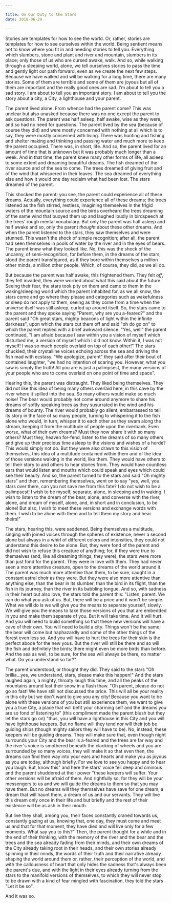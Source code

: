 ```yaml
---

title: On Our Duty to the Stars
date: 2018-06-29

---
```


Stories are templates for how to see the world. Or, rather, stories are templates for how to see ourselves within the world. Being sentient means not to know where you fit in and needing stories to tell you. Everything which slumbers, stone and plant and river and mountain, slumbers in its place; only those of us who are cursed awake, walk. And so, while walking through a sleeping world, alone, we tell ourselves stories to pass the time and gently light our path forward, even as we create the next few steps. Because we have walked and will be walking for a long time, there are many stories. Some of them are terrible and some of them are joyous but all of them are important and the really good ones are sad. I'm about to tell you a sad story. I am about to tell you an important story. I am about to tell you the story about a city, a City, a lighthouse and your parent.

The parent lived alone. From whence had the parent come? This was unclear but also unasked because there was no one except the parent to ask questions. The parent was half asleep, half awake, wise as they were, and so had no need for questions. The parent lived by the sea (because of course they did) and were mostly concerned with nothing at all which is to say, they were mostly concerned with living. There was hunting and fishing and shelter making and thinking and passing water and much more to keep the parent occupied. There was, in short, life. And so, the parent lived for an amount of time that is unknown but it was probably much longer than a week. And in that time, the parent knew many other forms of life, all asleep to some extent and dreaming beautiful dreams. The fish dreamed of the river source and of the sea to come. The trees dreamed of giving fruit and of the wind that whispered in their leaves. The sea dreamed of everything else and how it would one day reclaim what had been lost. The stars dreamed of the parent.

This shocked the parent; you see, the parent could experience all of these dreams. Actually, everything could experience all of these dreams; the trees listened as the fish stirred, restless, imagining themselves in the frigid waters of the mountain source and the birds overheard the trees dreaming of the same wind that buoyed them up and laughed loudly in birdspeech at the trees' rough mental vocabulary. But only the parent was half asleep and half awake and so, only the parent *thought* about these other dreams. And when the parent listened to the stars, they saw themselves and were stunned. This wasn't the shock of simple recognition; after all, the parent had seen themselves in pools of water by the river and in the eyes of bears. The parent knew what they looked like. No, this was the shock of the uncanny, of semi-recognition, for before them, in the dreams of the stars, stood the parent transfigured, as if they bore within themselves a million other minds, a million other people. Which, of course, they did, as we all do.

But because the parent was half awake, this frightened them. They felt *off*, they felt invaded, they were worried about what this said about the future. Seeing their fear, the stars took pity on them and came to them in the waking/sleeping world which the parent inhabited for, as we all know, the stars come and go where they please and categories such as wakefulness or sleep do not apply to them, seeing as they come from a time when the universe itself was still asleep, curled up around itself. So, the stars came to the parent and they spoke saying "Parent, why are you a-feared?" and the parent said "Oh great stars, mighty beacons of light within the infinite darkness", upon which the stars cut them off and said "oh do go on" to which the parent replied with a brief awkward silence. "Yes, well" the parent continued, "I am afraid because I saw within you a vision of myself which disturbed me, a version of myself which I did not know. Within it, I was not myself! I was so much people overlaid on top of each other!" The stars chuckled, their crystalline voices echoing across the sea and driving the fish mad with ecstasy. "We apologize, parent" they said after their bout of contained laughter, "we had no intention of scaring you. However, what you saw is simply the truth! All you are is just a palimpsest, the many versions of your people who are to come overlaid on one point of time and space".

Hearing this, the parent was distraught. They liked being themselves. They did not like this idea of being many others overlaid here, in this cave by the river where it spilled into the sea. So many others would make so much noise! The bear would probably not come around anymore to share his dreams of softly speaking trees as they susurrated in the wind and his dreams of bounty. The river would probably go silent, embarrassed to tell its story in the face of so many people, turning to whispering it to the fish alone who would, in turn, whisper it to each other as they swam along the stream, keeping it from the multitude of people upon the riverbank. Even worse, what of their own dreams? Must they now share it with so many others? Must they, heaven for-fend, listen to the dreams of so many others and give up their precious time asleep to the visions and wishes of a horde? This would simply not do. But they were also drawn to this vision of themselves, this idea of a multitude contained within them and of the idea of those versions walking in the world, like them. They would have others to tell their story to and others to hear stories from. They would have countless ears that would listen and mouths which could speak and eyes which could see their beauty. And so, the parent turned to the stars and said "Oh mighty stars" and then, remembering themselves, went on to say "yes, well, you stars over there, can you not save me from this fate? I do not wish to be a palimpsest! I wish to be myself, separate, alone, in sleeping and in waking. I wish to listen to the dream of the bear, alone, and converse with the river, alone, and dream of myself, alone, and, in short and in conclusion, to be alone! But also, I wish to meet these versions and exchange words with them. I wish to be alone with them and to tell them my story and hear theirs!"

The stars, hearing this, were saddened. Being themselves a multitude, singing with joined voices through the spheres of existence, never a second alone but always in a whirl of different colors and intensities, they could not understand this desire to be alone. But, they were fond of the parent and did not wish to refuse this creature of anything; for, if they were true to themselves (and, like all dreaming things, they were), the stars were more than just fond for the parent. They were in love with them. They had never seen a more attentive creature, open to the dreams of the world around it. The parent was much more attentive than them, to be sure, caught in a constant astral choir as they were. But they were also more attentive than anything else, than the bear in its slumber, than the bird in its flight, than the fish in its journey, than the river in its babbling tongue. And so, with sadness in their heart but also love, the stars told the parent this: "Listen, parent. We can do what you ask of us. But, there will be a price and it won't be simple. What we will do is we will give you the means to separate yourself, slowly. We will give you the means to take those versions of you that are embedded in you and make them separate of you. But it will take time. And it will hurt. And you will need to build something so that these new versions will have a cave of their own. You will need to build a city. Things won't be the same; the bear will come but haphazardly and some of the other things of the forest even less so. And you will have to hurt the trees for their skin is the perfect abode for the new yous. But the river will still be there and so will the fish and definitely the birds; there might even be more birds than before. And the sea as well, to be sure, for the sea will always be there, no matter what. Do you understand so far?"

The parent understood, or thought they did. They said to the stars "Oh brillia...yes, we understand, stars, please make this happen!" And the stars laughed again, a mighty, throaty laugh this time, and all the peaks of the mountains around lost their snow in a flash thaw. "Oh parent, please do not go so fast! We have still not discussed the price. This will all be your reality in this city but we don't want to give you any city! Because you want to be alone with these versions of you but still experience them, we want to give you a true City, a place that will befit your charming self and the dreams you are so fond of listening to" (this compliment made the parent blush but they let the stars go on) "thus, you will have a lighthouse in this City and you will have lighthouse keepers. But no flame will they tend nor will their job be guiding ships (though mighty sailors they will have to be). No, instead, these keepers will be guiding dreams. They will make sure that, even though night surrounds your City and the bear is a-feared and the trees are far way and the river's voice is smothered beneath the clacking of wheels and you are surrounded by so many voices, they will make it so that even then, the dreams can find their way into your ears and hearts and make you as joyous as you are today, although briefly. For we love to see you happy and to hear you laugh. But, know this" and here the stars' voice fell deep and ominous and the parent shuddered at their power "these keepers will suffer. Your other versions will be afraid of them. And rightfully so, for they will be your messengers to us and we will guide the dreams to them so that you may have them. But no dreams will they themselves have save for one dream, a dream that will haunt them, a dream of us and our servants. They will live this dream only once in their life and but briefly and the rest of their existence will be as ash in their mouth.

But live they shall, among you, their faces constantly craned towards us, constantly gazing at us, knowing that, one day, they must come and meet us and that for that moment, they have died and will live only for a few moments. What say you to this?" Then, the parent thought for a while and in the end of their thinking, with the memory of the river and the bear and the trees and the sea already fading from their minds, and their own dreams of the City already taking root in their heads, and their own stories already spinning in their minds, the words of their truth and their narrative already shaping the world around them or, rather, their perception of the world, and with the callousness of heart that only hides the sadness that's always been the parent's due, and with the light in their eyes already turning from the stars to the manifold versions of themselves, to which they will never stop to be drawn with a kind of fear mingled with fascination, they told the stars "Let it be so".

And it was so.
